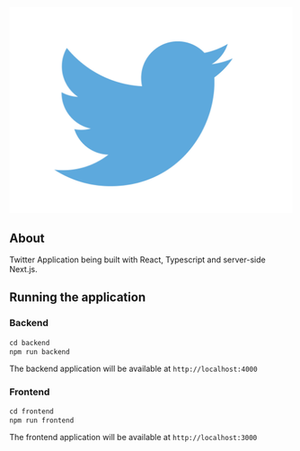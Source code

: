 ![Twitter Logo](./frontend/src/images/twitter-logo.jpg)

## About
Twitter Application being built with React, Typescript and server-side Next.js.

## Running the application

### Backend

```
cd backend
npm run backend
```

The backend application will be available at `http://localhost:4000`

### Frontend

```
cd frontend
npm run frontend
```

The frontend application will be available at `http://localhost:3000`
